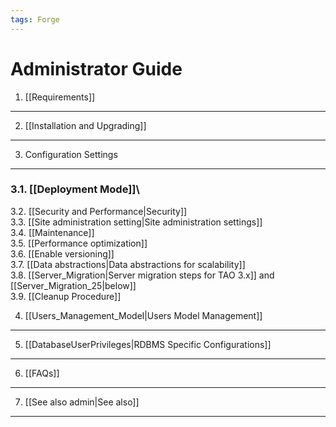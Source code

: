```yaml
---
tags: Forge
---
```


Administrator Guide
===================

1. [[Requirements]]
-------------------

2. [[Installation and Upgrading]]
---------------------------------

3. Configuration Settings
-------------------------

### 3.1. [[Deployment Mode]]\
3.2. [[Security and Performance|Security]]\
3.3. [[Site administration setting|Site administration settings]]\
3.4. [[Maintenance]]\
3.5. [[Performance optimization]]\
3.6. [[Enable versioning]]\
3.7. [[Data abstractions|Data abstractions for scalability]]\
3.8. [[Server\_Migration|Server migration steps for TAO 3.x]] and [[Server\_Migration\_25|below]]\
3.9. [[Cleanup Procedure]]

4. [[Users\_Management\_Model|Users Model Management]]
------------------------------------------------------

5. [[DatabaseUserPrivileges|RDBMS Specific Configurations]]
-----------------------------------------------------------

6. [[FAQs]]
-----------

7. [[See also admin|See also]]
------------------------------
